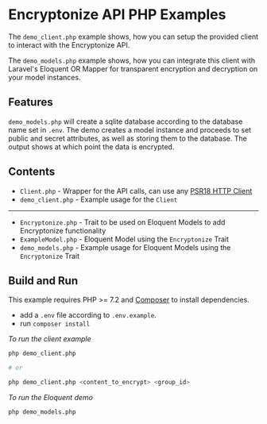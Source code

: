# Encryptonize API PHP Examples

The `demo_client.php` example shows, how you can setup the provided client to interact with the Encryptonize API.

The `demo_models.php` example shows, how you can integrate this client with Laravel's Eloquent OR Mapper for transparent encryption and decryption on your model instances.

## Features

`demo_models.php` will create a sqlite database according to the database name set in `.env`.
The demo creates a model instance and proceeds to set public and secret attributes, as well as storing them to the database. The output shows at which point the data is encrypted.

## Contents

* `Client.php` - Wrapper for the API calls, can use any [PSR18 HTTP Client](https://www.php-fig.org/psr/psr-18/)
* `demo_client.php` - Example usage for the `Client`
---
* `Encryptonize.php` - Trait to be used on Eloquent Models to add Encryptonize functionality
* `ExampleModel.php` - Eloquent Model using the `Encryptonize` Trait
* `demo_models.php` - Example usage for Eloquent Models using the `Encryptonize` Trait

## Build and Run

This example requires PHP >= 7.2 and [Composer](https://getcomposer.org/) to install dependencies.

* add a `.env` file according to `.env.example`.
* run `composer install`

*To run the client example*

```bash
php demo_client.php

# or

php demo_client.php <content_to_encrypt> <group_id>
```

*To run the Eloquent demo*

```bash
php demo_models.php
```

